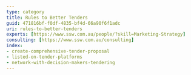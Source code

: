 ```yaml
---
type: category
title: Rules to Better Tenders
guid: 471816bf-f0df-4835-bf4d-66a90f6f1adc
uri: rules-to-better-tenders
experts: [https://www.ssw.com.au/people/?skill=Marketing-Strategy]
consulting: [https://www.ssw.com.au/consulting]
index:
- create-comprehensive-tender-proposal
- listed-on-tender-platforms
- network-with-decision-makers-tendering
---
```

